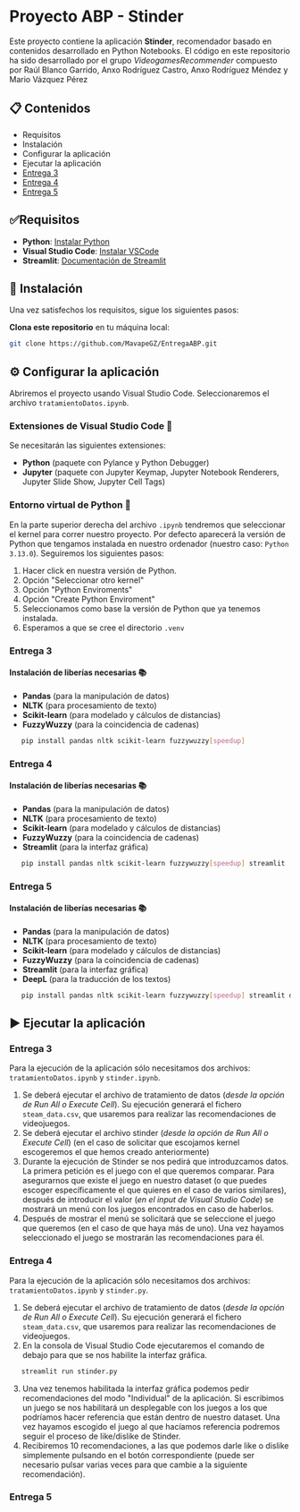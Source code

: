 
# Proyecto ABP - Stinder 

Este proyecto contiene la aplicación **Stinder**, recomendador basado en contenidos desarrollado en Python Notebooks. 
El código en este repositorio ha sido desarrollado por el grupo _VideogamesRecommender_ compuesto por Raúl Blanco Garrido, Anxo Rodríguez Castro, Anxo Rodríguez Méndez y Mario Vázquez Pérez

## 📋 Contenidos

- Requisitos
- Instalación
- Configurar la aplicación
- Ejecutar la aplicación
- [Entrega 3](#entrega-3)
- [Entrega 4](#entrega-4)
- [Entrega 5](#entrega-5)


## ✅Requisitos

- **Python**: [Instalar Python](https://www.python.org/downloads/)
- **Visual Studio Code**: [Instalar VSCode](https://code.visualstudio.com/)
- **Streamlit**: [Documentación de Streamlit](https://streamlit.io/)

## 🚀 Instalación

Una vez satisfechos los requisitos, sigue los siguientes pasos:

**Clona este repositorio** en tu máquina local:

   ```bash
   git clone https://github.com/MavapeGZ/EntregaABP.git
   ```

## ⚙️ Configurar la aplicación
Abriremos el proyecto usando Visual Studio Code. Seleccionaremos el archivo `tratamientoDatos.ipynb`.

### **Extensiones de Visual Studio Code 🔌**
Se necesitarán las siguientes extensiones: 
- **Python** (paquete con Pylance y Python Debugger)
- **Jupyter** (paquete con Jupyter Keymap, Jupyter Notebook Renderers, Jupyter Slide Show, Jupyter Cell Tags)

### **Entorno virtual de Python 🐍**
En la parte superior derecha del archivo `.ipynb` tendremos que seleccionar el kernel para correr nuestro proyecto. Por defecto aparecerá la versión de Python que tengamos instalada en nuestro ordenador (nuestro caso: `Python 3.13.0`). Seguiremos los siguientes pasos: 
  1. Hacer click en nuestra versión de Python.
  2. Opción "Seleccionar otro kernel"
  3. Opción "Python Enviroments"
  4. Opción "Create Python Enviroment"
  5. Seleccionamos como base la versión de Python que ya tenemos instalada.
  6. Esperamos a que se cree el directorio `.venv`

### **Entrega 3**

#### **Instalación de liberías necesarias 📚**
- **Pandas** (para la manipulación de datos)
- **NLTK** (para procesamiento de texto)
- **Scikit-learn** (para modelado y cálculos de distancias)
- **FuzzyWuzzy** (para la coincidencia de cadenas)

```bash
   pip install pandas nltk scikit-learn fuzzywuzzy[speedup]
   ```

### **Entrega 4**

#### **Instalación de liberías necesarias 📚**
- **Pandas** (para la manipulación de datos)
- **NLTK** (para procesamiento de texto)
- **Scikit-learn** (para modelado y cálculos de distancias)
- **FuzzyWuzzy** (para la coincidencia de cadenas)
- **Streamlit** (para la interfaz gráfica)

```bash
   pip install pandas nltk scikit-learn fuzzywuzzy[speedup] streamlit
   ```

### **Entrega 5**

#### **Instalación de liberías necesarias 📚**
- **Pandas** (para la manipulación de datos)
- **NLTK** (para procesamiento de texto)
- **Scikit-learn** (para modelado y cálculos de distancias)
- **FuzzyWuzzy** (para la coincidencia de cadenas)
- **Streamlit** (para la interfaz gráfica)
- **DeepL** (para la traducción de los textos)

```bash
   pip install pandas nltk scikit-learn fuzzywuzzy[speedup] streamlit deepl
   ```


## ▶️ Ejecutar la aplicación
### **Entrega 3**
Para la ejecución de la aplicación sólo necesitamos dos archivos: `tratamientoDatos.ipynb` y `stinder.ipynb`.

1. Se deberá ejecutar el archivo de tratamiento de datos (*desde la opción de Run All o Execute Cell*). Su ejecución generará el fichero `steam_data.csv`, que usaremos para realizar las recomendaciones de videojuegos.
2. Se deberá ejecutar el archivo stinder (*desde la opción de Run All o Execute Cell*) (en el caso de solicitar que escojamos kernel escogeremos el que hemos creado anteriormente)
3. Durante la ejecución de Stinder se nos pedirá que introduzcamos datos. La primera petición es el juego con el que queremos comparar. Para asegurarnos que existe el juego en nuestro dataset (o que puedes escoger específicamente el que quieres en el caso de varios similares), después de introducir el valor (*en el input de Visual Studio Code*) se mostrará un menú con los juegos encontrados en caso de haberlos.
4. Después de mostrar el menú se solicitará que se seleccione el juego que queremos (en el caso de que haya más de uno). Una vez hayamos seleccionado el juego se mostrarán las recomendaciones para él.

### **Entrega 4**
Para la ejecución de la aplicación sólo necesitamos dos archivos: `tratamientoDatos.ipynb` y `stinder.py`.

1. Se deberá ejecutar el archivo de tratamiento de datos (*desde la opción de Run All o Execute Cell*). Su ejecución generará el fichero `steam_data.csv`, que usaremos para realizar las recomendaciones de videojuegos.
2. En la consola de Visual Studio Code ejecutaremos el comando de debajo para que se nos habilite la interfaz gráfica.
```bash
   streamlit run stinder.py
   ```
3. Una vez tenemos habilitada la interfaz gráfica podemos pedir recomendaciones del modo "Individual" de la aplicación. Si escribimos un juego se nos habilitará un desplegable con los juegos a los que podríamos hacer referencia que están dentro de nuestro dataset. Una vez hayamos escogido el juego al que hacíamos referencia podremos seguir el proceso de like/dislike de Stinder.
4. Recibiremos 10 recomendaciones, a las que podemos darle like o dislike simplemente pulsando en el botón correspondiente (puede ser necesario pulsar varias veces para que cambie a la siguiente recomendación). 

### **Entrega 5**
